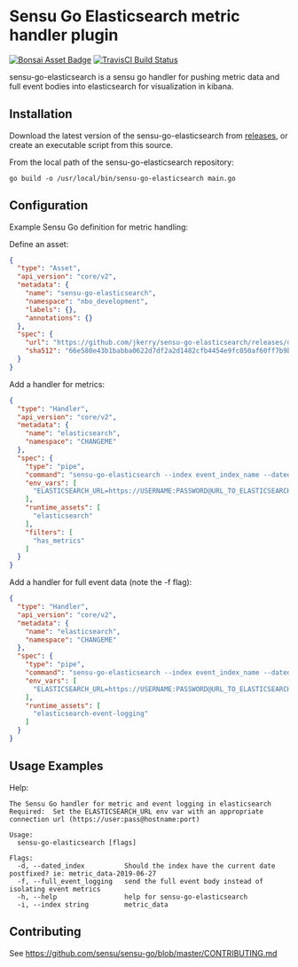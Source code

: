 # Sensu Go Elasticsearch metric handler plugin
[![Bonsai Asset Badge](https://img.shields.io/badge/Sensu%20Go%20Elasticsearch-Download%20Me-brightgreen.svg?colorB=89C967&logo=sensu)](https://bonsai.sensu.io/assets/jkerry/sensu-go-elasticsearch) [![TravisCI Build Status](https://travis-ci.org/CHANGEME/sensu-go-elasticsearch.svg?branch=master)](https://travis-ci.org/CHANGEME/sensu-go-elasticsearch)

sensu-go-elasticsearch is a sensu go handler for pushing metric data and full
event bodies into elasticsearch for visualization in kibana.

## Installation

Download the latest version of the sensu-go-elasticsearch from [releases][1],
or create an executable script from this source.

From the local path of the sensu-go-elasticsearch repository:

```
go build -o /usr/local/bin/sensu-go-elasticsearch main.go
```

## Configuration

Example Sensu Go definition for metric handling:

Define an asset:
```json
{
  "type": "Asset",
  "api_version": "core/v2",
  "metadata": {
    "name": "sensu-go-elasticsearch",
    "namespace": "nbo_development",
    "labels": {},
    "annotations": {}
  },
  "spec": {
    "url": "https://github.com/jkerry/sensu-go-elasticsearch/releases/download/0.0.4/sensu-go-elasticsearch_0.0.4_linux_amd64.tar.gz",
    "sha512": "66e580e43b1babba0622d7df2a2d1482cfb4454e9fc050af60ff7b9bdd1a44874b485566d34f5291505c498703f7457221590dcdcdb9d75f5d5b8d80c9eeb901"
  }
}
```

Add a handler for metrics:
```json
{
  "type": "Handler",
  "api_version": "core/v2",
  "metadata": {
    "name": "elasticsearch",
    "namespace": "CHANGEME"
  },
  "spec": {
    "type": "pipe",
    "command": "sensu-go-elasticsearch --index event_index_name --dated_index",
    "env_vars": [
      "ELASTICSEARCH_URL=https://USERNAME:PASSWORD@URL_TO_ELASTICSEARCH:9243"
    ],
    "runtime_assets": [
      "elasticsearch"
    ],
    "filters": [
      "has_metrics"
    ]
  }
}
```

Add a handler for full event data (note the -f flag):
```json
{
  "type": "Handler",
  "api_version": "core/v2",
  "metadata": {
    "name": "elasticsearch",
    "namespace": "CHANGEME"
  },
  "spec": {
    "type": "pipe",
    "command": "sensu-go-elasticsearch --index event_index_name --dated_index --full_event_logging",
    "env_vars": [
      "ELASTICSEARCH_URL=https://USERNAME:PASSWORD@URL_TO_ELASTICSEARCH:9243"
    ],
    "runtime_assets": [
      "elasticsearch-event-logging"
    ]
  }
}
```
## Usage Examples

Help:

```
The Sensu Go handler for metric and event logging in elasticsearch
Required:  Set the ELASTICSEARCH_URL env var with an appropriate connection url (https://user:pass@hostname:port)

Usage:
  sensu-go-elasticsearch [flags]

Flags:
  -d, --dated_index          Should the index have the current date postfixed? ie: metric_data-2019-06-27
  -f, --full_event_logging   send the full event body instead of isolating event metrics
  -h, --help                 help for sensu-go-elasticsearch
  -i, --index string         metric_data
```

## Contributing

See https://github.com/sensu/sensu-go/blob/master/CONTRIBUTING.md

[1]: https://github.com/jkerry/sensu-go-elasticsearch/releases
